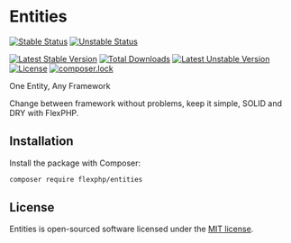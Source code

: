 # Entities

[![Stable Status](https://travis-ci.org/flexphp/entities.svg?branch=master)](https://travis-ci.org/flexphp/entities)
[![Unstable Status](https://travis-ci.org/flexphp/entities.svg?branch=develop)](https://travis-ci.org/flexphp/entities)

[![Latest Stable Version](https://poser.pugx.org/freddiegar/entities/v/stable)](https://packagist.org/packages/flexphp/entities)
[![Total Downloads](https://poser.pugx.org/flexphp/entities/downloads)](https://packagist.org/packages/flexphp/entities)
[![Latest Unstable Version](https://poser.pugx.org/flexphp/entities/v/unstable)](https://packagist.org/packages/flexphp/entities)
[![License](https://poser.pugx.org/flexphp/entities/license)](https://packagist.org/packages/flexphp/entities)
[![composer.lock](https://poser.pugx.org/flexphp/entities/composerlock)](https://packagist.org/packages/flexphp/entities)

One Entity, Any Framework

Change between framework without problems, keep it simple, SOLID and DRY with FlexPHP.

## Installation

Install the package with Composer:

```bash
composer require flexphp/entities
```

## License

Entities is open-sourced software licensed under the [MIT license](https://opensource.org/licenses/MIT).
